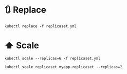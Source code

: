 # :arrows_clockwise: Replace
```
kubectl replace -f replicaset.yml
```

# :arrow_up: Scale
```
kubectl scale --replicas=6 -f replicaset.yml
```

```
kubectl scale replicaset myapp-replicaset --replicas=2
```